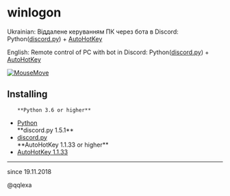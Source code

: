 # winlogon

<p>
Ukrainian: Віддалене керуванням ПК через бота в Discord: Python(<a href=https://github.com/Rapptz/discord.py>discord.py</a>) + <a href=https://www.autohotkey.com>AutoHotKey</a>

English: Remote control of PC with bot in Discord: Python(<a href=https://github.com/Rapptz/discord.py>discord.py</a>) + <a href=https://www.autohotkey.com>AutoHotKey</a>
</p>

[![MouseMove](https://j.gifs.com/4Q7E46.gif)](https://youtu.be/JND1uxRq8FE)

Installing
----------
<ul>

    **Python 3.6 or higher**
  <li>
    <a href=https://www.python.org/downloads>Python</a>
    
  </li>
    **discord.py 1.5.1**
  <li>
    <a href=https://github.com/Rapptz/discord.py#installing>discord.py</a>
  </li>
    **AutoHotKey 1.1.33 or higher**
  <li>
    <a href=https://www.autohotkey.com>AutoHotKey 1.1.33</a>
  </li>

</ul>

----------
since 19.11.2018

@qqlexa
